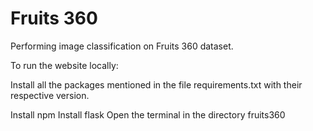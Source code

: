 # Fruits 360 

Performing image classification on Fruits 360 dataset.

To run the website locally:

Install all the packages mentioned in the file requirements.txt with their respective version.

Install npm
Install flask
Open the terminal in the directory fruits360